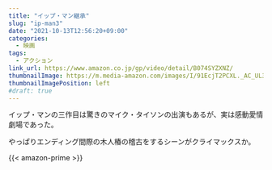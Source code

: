 ```yaml
---
title: "イップ・マン継承"
slug: "ip-man3"
date: "2021-10-13T12:56:20+09:00"
categories:
  - 映画
tags:
  - アクション
link_url: https://www.amazon.co.jp/gp/video/detail/B074SYZXNZ/
thumbnailImage: https://m.media-amazon.com/images/I/91EcjT2PCXL._AC_UL320_.jpg
thumbnailImagePosition: left
#draft: true
---
```

イップ・マンの三作目は驚きのマイク・タイソンの出演もあるが、実は感動愛情劇場であった。
<!--more-->
やっぱりエンディング間際の木人椿の稽古をするシーンがクライマックスか。

{{< amazon-prime >}}
